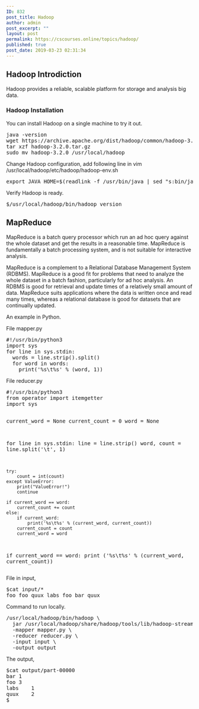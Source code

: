 ```yaml
---
ID: 832
post_title: Hadoop
author: admin
post_excerpt: ""
layout: post
permalink: https://cscourses.online/topics/hadoop/
published: true
post_date: 2019-03-23 02:31:34
---
```

<!DOCTYPE html>
<html>
  <head>
    <meta http-equiv="content-type" content="text/html; charset=UTF-8">
    <title></title>
  </head>
  <body>
    <h2>Hadoop Introdiction</h2>
    <p>Hadoop provides a reliable, scalable platform for storage and analysis
      big data.</p>
    <h3>Hadoop Installation</h3>
    <p>You can install Hadoop on a single machine to try it out.</p>
    <pre>java -version    
wget https://archive.apache.org/dist/hadoop/common/hadoop-3.2.0/hadoop-3.2.0.tar.gz
tar xzf hadoop-3.2.0.tar.gz
sudo mv hadoop-3.2.0 /usr/local/hadoop
</pre>
    <p>Change Hadoop configuration, add following line in vim
      /usr/local/hadoop/etc/hadoop/hadoop-env.sh</p>
    <pre>export JAVA_HOME=$(readlink -f /usr/bin/java | sed "s:bin/java::")</pre>
    <p>Verify Hadoop is ready.</p>
    <pre>$/usr/local/hadoop/bin/hadoop version</pre>
    <h2>MapReduce</h2>
    <p>MapReduce is a batch query processor which run an ad hoc query against
      the whole dataset and get the results in a reasonable time. MapReduce is
      fundamentally a batch processing system, and is not suitable for
      interactive analysis.</p>
    <p>MapReduce is a complement to a Relational Database Management System
      (RDBMS). MapReduce is a good fit for problems that need to analyze the
      whole dataset in a batch fashion, particularly for ad hoc analysis. An
      RDBMS is good for retrieval and update times of a relatively small amount
      of data. MapReduce suits applications where the data is written once and
      read many times, whereas a relational database is good for datasets that
      are continually updated.</p>
    <p>An example in Python.</p>
    <p>File mapper.py</p>
<pre lang="python">#!/usr/bin/python3
import sys
for line in sys.stdin:
  words = line.strip().split()
  for word in words:
    print('%s\t%s' % (word, 1))
</pre>    
    <p>File reducer.py</p>
<pre lang="python">
#!/usr/bin/python3
from operator import itemgetter
import sys

current_word = None
current_count = 0
word = None

for line in sys.stdin:
    line = line.strip()
    word, count = line.split('\t', 1)

    try:
        count = int(count)
    except ValueError:
        print("ValueError!")
        continue

    if current_word == word:
        current_count += count
    else:
        if current_word:
            print('%s\t%s' % (current_word, current_count))
        current_count = count
        current_word = word

if current_word == word:
    print ('%s\t%s' % (current_word, current_count))
</pre>    
  <p>File in input,</p>
   <pre>$cat input/*
foo foo quux labs foo bar quux</pre>
  <p>Command to run locally.</p>
<pre>/usr/local/hadoop/bin/hadoop \
  jar /usr/local/hadoop/share/hadoop/tools/lib/hadoop-streaming-3.2.0.jar \
  -mapper mapper.py \
  -reducer reducer.py \
  -input input \
  -output output</pre>
 <p>The output,</p>
<pre>$cat output/part-00000 
bar	1
foo	3
labs	1
quux	2
$</pre>
  </body>
</html>